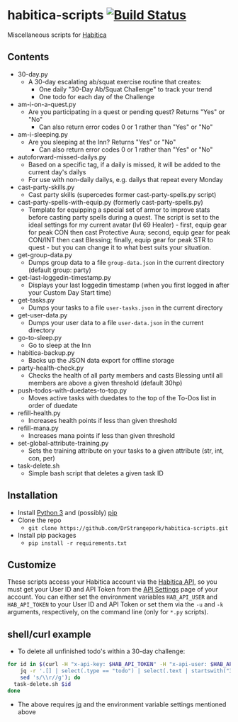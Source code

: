 # habitica-scripts [![Build Status](https://travis-ci.org/DrStrangepork/habitica-scripts.svg?branch=master)](https://travis-ci.org/DrStrangepork/habitica-scripts)

Miscellaneous scripts for [Habitica](http://habitica.com)

## Contents

- 30-day.py
  - A 30-day escalating ab/squat exercise routine that creates:
    - One daily "30-Day Ab/Squat Challenge" to track your trend
    - One todo for each day of the Challenge
- am-i-on-a-quest.py
  - Are you participating in a quest or pending quest? Returns "Yes" or "No"
    - Can also return error codes 0 or 1 rather than "Yes" or "No"
- am-i-sleeping.py
  - Are you sleeping at the Inn? Returns "Yes" or "No"
    - Can also return error codes 0 or 1 rather than "Yes" or "No"
- autoforward-missed-dailys.py
  - Based on a specific tag, if a daily is missed, it will be added to the current day's dailys
  - For use with non-daily dailys, e.g. dailys that repeat every Monday
- cast-party-skills.py
  - Cast party skills (supercedes former cast-party-spells.py script)
- cast-party-spells-with-equip.py (formerly cast-party-spells.py)
  - Template for equipping a special set of armor to improve stats before casting party spells during a quest. The script is set to the ideal settings for my current avatar (lvl 69 Healer) - first, equip gear for peak CON then cast Protective Aura; second, equip gear for peak CON/INT then cast Blessing; finally, equip gear for peak STR to quest - but you can change it to what best suits your situation.
- get-group-data.py
  - Dumps group data to a file `group-data.json` in the current directory (default group: party)
- get-last-loggedin-timestamp.py
  - Displays your last loggedin timestamp (when you first logged in after your Custom Day Start time)
- get-tasks.py
  - Dumps your tasks to a file `user-tasks.json` in the current directory
- get-user-data.py
  - Dumps your user data to a file `user-data.json` in the current directory
- go-to-sleep.py
  - Go to sleep at the Inn
- habitica-backup.py
  - Backs up the JSON data export for offline storage
- party-health-check.py
  - Checks the health of all party members and casts Blessing until all members are above a given threshold (default 30hp)
- push-todos-with-duedates-to-top.py
  - Moves active tasks with duedates to the top of the To-Dos list in order of duedate
- refill-health.py
  - Increases health points if less than given threshold
- refill-mana.py
  - Increases mana points if less than given threshold
- set-global-attribute-training.py
  - Sets the training attribute on your tasks to a given attribute (str, int, con, per)
- task-delete.sh
  - Simple bash script that deletes a given task ID

## Installation

- Install [Python 3](https://www.python.org/downloads/) and (possibly) [pip](https://pip.pypa.io/en/stable/installing/#do-i-need-to-install-pip)
- Clone the repo
  - `git clone https://github.com/DrStrangepork/habitica-scripts.git`
- Install pip packages
  - `pip install -r requirements.txt`

## Customize

These scripts access your Habitica account via the [Habitica API](https://habitica.com/apidoc/), so you must get your User ID and API Token from the [API Settings](https://habitica.com/#/options/settings/api) page of your account. You can either set the environment variables `HAB_API_USER` and `HAB_API_TOKEN` to your User ID and API Token or set them via the `-u` and `-k` arguments, respectively, on the command line (only for `*.py` scripts).

## shell/curl example

- To delete all unfinished todo's within a 30-day challenge:

```bash
for id in $(curl -H "x-api-key: $HAB_API_TOKEN" -H "x-api-user: $HAB_API_USER" -H "Content-Type:application/json" https://habitica.com/api/v3/tasks/user | \
    jq -r '.[] | select(.type == "todo") | select(.text | startswith("30-Day Ab/Squat Challenge")) | select(.completed == false) | .id' | \
    sed 's/\\r//g'); do
  task-delete.sh $id
done
```

- The above requires [jq](https://stedolan.github.io/jq/) and the environment variable settings mentioned above

<!---
### To-do
1. Create authentication scheme similar to AWS CLI (for saving API keys)
2. Add task up/down scripts
3. Add '--baseurl' argument to all
--->
